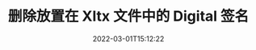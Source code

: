 ---
############################# Static ############################
layout: "auto-gen-signature"
date: 2022-03-01T15:12:22
draft: false
operation: Delete
signaturetype: Digital
fileformat: Xltx
productName: Java
lang: zh
productCode: java
otherformats: pdf doc docx docm dot dotx odt ott xls xlsx xlsm xlsb ods ots xltx xltm pptx pptm
breadcrumb: Put Digital signature on Xltx for Java

############################# Head ############################
head_title: "通过 Java 从 Xltx 文件中删除 Digital 签名"
head_description: "使用简短的 Java 代码可以轻松地从已签名的 Xltx 文档中删除特定的 Digital 签名。"

############################# Header ############################
title: "删除放置在 Xltx 文件中的 Digital 签名"
description: "从 Xltx 文档中删除各种 Digital 签名。删除 Digital 签名需要简单的 Java 代码。"
bg_image: "https://cms.admin.containerize.com/templates/aspose/App_Themes/V3/images/bg/header1.png"
bg_overlay: false
button:
    enable: true

############################# SubMenu ############################
submenu:
    enable: true

    left:
        img_alt: "GroupDocs.Signature for Java"
        image: "https://cms.admin.containerize.com/templates/groupdocs/images/product-logos/90x90-noborder/groupdocs-signature-java.png"
        product: "GroupDocs.Signature"
        platform: "Java"



############################# About ############################
about:
    enable: true
    title: "获取有关 GroupDocs.Signature for Java API 功能的信息"
    content: |
        [GroupDocs.Signature for Java](https://products.groupdocs.com/signature/java/) API 提供了多种使用电子签名处理文档的方法。可以使用文本、图像、数字证书、条形码、二维码、印章或元数据等数字签名。客户可以在 PDF、MS Word 文档、MS Excel 工作簿、MS PowerPoint 演示文稿、Adobe Photoshop 文件和各种图像格式中添加、删除、更新、验证或搜索数字签名。提供了大量有用的功能和设置。
    

############################# Steps ############################
steps:
    enable: true
    title_left: "如何从您的 Xltx 文档中删除 Digital 签名"
    content_left: |
        [GroupDocs.Signature for Java](https://products.groupdocs.com/signature/java/) 提供了有用的功能，可通过几行代码清除 Digital 签名的 Xltx 文档。
        
        * 首先，将 Signature 对象传递到您的文档的路径作为构造函数参数进行实例化。
        * 然后，创建适当的签名对象并设置其唯一标识符。
        * 之后，调用 Delete 方法传递必须删除的签名对象。
        * 最后，处理运行结果。

    title_right: "系统要求"
    content_right: |
        所有主要平台和操作系统都支持 GroupDocs.Signature for Java。在执行以下代码之前，请确保您的系统上安装了以下先决条件。

        * 操作系统：Microsoft Windows、Linux、MacOS
        * 开发环境：NetBeans, Intellij IDEA, Eclipse, etc.
        * Java runtime: J2SE 6.0 and above
        * 从 [Maven](https://repository.groupdocs.com/webapp/#/artifacts/browse/tree/General/repo/com/groupdocs/groupdocs-signature) 下载最新版本的 GroupDocs.Signature for Java
         
    code: |
        ```java    
                
        // Set up input Xltx file
        String filePath = "input.xltx";
        // Set up output file
        String outputFilePath = "output.xltx";

        // Instantiate Signature for input file
        Signature signature = new Signature(filePath);

        // Id of signature which is supposed to be deleted
        // such Id may be obtained as result of search operation
        String id = "a01e1940-997a-444b-89af-9309a2d559a5";

        // provide signature item to delete
        DigitalSignature signatureToDelete = new DigitalSignature(id);

        // delete signature
        Boolean deleteResult = signature.delete(outputFilePath, signatureToDelete);

        // process deletion result
        if (deleteResult)
        {
                System.out.println("Signature was deleted successfully!");
        }
        ```

############################# Demos ############################
demos:
    enable: true
    title: "使用 Digital 签名进行签名 Live Demo"
    content: |
       访问 [GroupDocs.Signature App](https://products.groupdocs.app/signature/family) 网站，立即为 Xltx 文件添加各种电子签名。          

############################# More Formats ############################
more_formats:
    enable: true
    title: "使用 Java 删除您的 Digital 签名"
    content: |
        "删除添加到各种文档格式的电子签名。无需额外代码即可快速删除签名。"
    format: 
       
       
back_to_top:
    enable: true
---